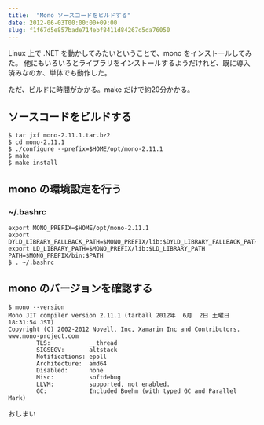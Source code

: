 ```yaml
---
title:  "Mono ソースコードをビルドする"
date: 2012-06-03T00:00:00+09:00
slug: f1f67d5e857bade714ebf8411d84267d5da76050
---
```

Linux 上で .NET を動かしてみたいということで、mono をインストールしてみた。
他にもいろいろとライブラリをインストールするようだけれど、既に導入済みなのか、単体でも動作した。

ただ、ビルドに時間がかかる。make だけで約20分かかる。


## ソースコードをビルドする

```
$ tar jxf mono-2.11.1.tar.bz2
$ cd mono-2.11.1
$ ./configure --prefix=$HOME/opt/mono-2.11.1
$ make
$ make install
```


## mono の環境設定を行う

### ~/.bashrc

```
export MONO_PREFIX=$HOME/opt/mono-2.11.1
export DYLD_LIBRARY_FALLBACK_PATH=$MONO_PREFIX/lib:$DYLD_LIBRARY_FALLBACK_PATH
export LD_LIBRARY_PATH=$MONO_PREFIX/lib:$LD_LIBRARY_PATH
PATH=$MONO_PREFIX/bin:$PATH
$ . ~/.bashrc
```


## mono のバージョンを確認する

```
$ mono --version
Mono JIT compiler version 2.11.1 (tarball 2012年  6月  2日 土曜日 18:31:54 JST)
Copyright (C) 2002-2012 Novell, Inc, Xamarin Inc and Contributors. www.mono-project.com
        TLS:           __thread
        SIGSEGV:       altstack
        Notifications: epoll
        Architecture:  amd64
        Disabled:      none
        Misc:          softdebug
        LLVM:          supported, not enabled.
        GC:            Included Boehm (with typed GC and Parallel Mark)
```

おしまい

